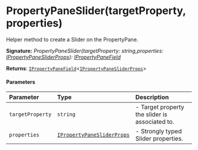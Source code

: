 # PropertyPaneSlider(targetProperty,properties)

Helper method to create a Slider on the PropertyPane.

**Signature:** _PropertyPaneSlider(targetProperty: string,properties: [IPropertyPaneSliderProps](../sp-client-preview/ipropertypanesliderprops.md)): [IPropertyPaneField](../sp-client-preview/ipropertypanefield.md)<IPropertyPaneSliderProps>_

**Returns**: [`IPropertyPaneField`]()<[`IPropertyPaneSliderProps`](../sp-client-preview/ipropertypanesliderprops.md)>



#### Parameters


| Parameter	   | Type    | Description |
|:-------------|:---------------|:------------|
| `targetProperty`    | `string` | - Target property the slider is associated to. |
| `properties`    | [`IPropertyPaneSliderProps`](../sp-client-preview/ipropertypanesliderprops.md) | - Strongly typed Slider properties. |


